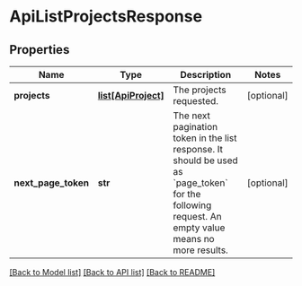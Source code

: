 # ApiListProjectsResponse

## Properties
Name | Type | Description | Notes
------------ | ------------- | ------------- | -------------
**projects** | [**list[ApiProject]**](ApiProject.md) | The projects requested. | [optional] 
**next_page_token** | **str** | The next pagination token in the list response. It should be used as &#x60;page_token&#x60; for the following request. An empty value means no more results. | [optional] 

[[Back to Model list]](../README.md#documentation-for-models) [[Back to API list]](../README.md#documentation-for-api-endpoints) [[Back to README]](../README.md)


